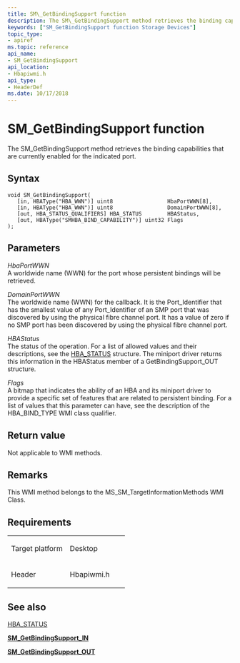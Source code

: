 ```yaml
---
title: SM\_GetBindingSupport function
description: The SM\_GetBindingSupport method retrieves the binding capabilities that are currently enabled for the indicated port.
keywords: ["SM_GetBindingSupport function Storage Devices"]
topic_type:
- apiref
ms.topic: reference
api_name:
- SM_GetBindingSupport
api_location:
- Hbapiwmi.h
api_type:
- HeaderDef
ms.date: 10/17/2018
---
```


# SM\_GetBindingSupport function


The SM\_GetBindingSupport method retrieves the binding capabilities that are currently enabled for the indicated port.

## Syntax

```ManagedCPlusPlus
void SM_GetBindingSupport(
   [in, HBAType("HBA_WWN")] uint8                 HbaPortWWN[8],
   [in, HBAType("HBA_WWN")] uint8                 DomainPortWWN[8],
   [out, HBA_STATUS_QUALIFIERS] HBA_STATUS        HBAStatus,
   [out, HBAType("SMHBA_BIND_CAPABILITY")] uint32 Flags
);
```

## Parameters

*HbaPortWWN*   
A worldwide name (WWN) for the port whose persistent bindings will be retrieved.

*DomainPortWWN*   
The worldwide name (WWN) for the callback. It is the Port\_Identifier that has the smallest value of any Port\_Identifier of an SMP port that was discovered by using the physical fibre channel port. It has a value of zero if no SMP port has been discovered by using the physical fibre channel port.

*HBAStatus*   
The status of the operation. For a list of allowed values and their descriptions, see the [HBA\_STATUS](hba-status.md) structure. The miniport driver returns this information in the HBAStatus member of a GetBindingSupport\_OUT structure.

*Flags*   
A bitmap that indicates the ability of an HBA and its miniport driver to provide a specific set of features that are related to persistent binding. For a list of values that this parameter can have, see the description of the HBA\_BIND\_TYPE WMI class qualifier.

## Return value

Not applicable to WMI methods.

## Remarks

This WMI method belongs to the MS\_SM\_TargetInformationMethods WMI Class.

## Requirements

<table>
<colgroup>
<col width="50%" />
<col width="50%" />
</colgroup>
<tbody>
<tr class="odd">
<td align="left"><p>Target platform</p></td>
<td align="left">Desktop</td>
</tr>
<tr class="even">
<td align="left"><p>Header</p></td>
<td align="left">Hbapiwmi.h</td>
</tr>
</tbody>
</table>

## <span id="see_also"></span>See also


[HBA\_STATUS](hba-status.md)

[**SM\_GetBindingSupport\_IN**](/windows-hardware/drivers/ddi/hbapiwmi/ns-hbapiwmi-_sm_getbindingsupport_in)

[**SM\_GetBindingSupport\_OUT**](/windows-hardware/drivers/ddi/hbapiwmi/ns-hbapiwmi-_sm_getbindingsupport_out)

 

